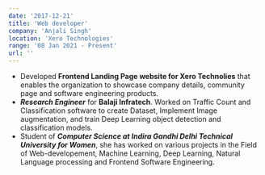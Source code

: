 ```yaml
---
date: '2017-12-21'
title: 'Web developer'
company: 'Anjali Singh'
location: 'Xero Technologies'
range: '08 Jan 2021 - Present'
url: ''
---
```


- Developed **Frontend Landing Page website for Xero Technolies** that enables the organization to showcase company details, community page and software engineering products.
- ***Research Engineer*** for **Balaji Infratech**. Worked on Traffic Count and Classification software to create Dataset, Implement Image augmentation, and train Deep Learning object detection and classification models.
- Student of ***Computer Science at Indira Gandhi Delhi Technical University for Women***, she has worked on various projects in the Field of Web-developement, Machine Learning, Deep Learning, Natural Language processing and Frontend Software Engineering.